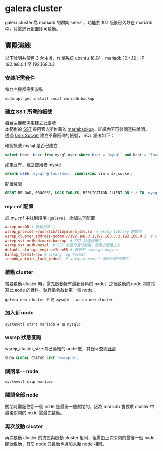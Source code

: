 # galera cluster

galera cluster 為 mariadb 的群集 server，功能於 10.1 版後已內坎在 mariadb 中，只需進行配置即可啟動。

## 實際演練

以下說明共使用 3 台主機，作業系統 ubuntu 18.04，mariadb 10.4.12，IP 192.168.0.1 至 192.168.0.3

### 安裝所需套件

每台主機都需要安裝

```shell script
sudo apt-get install socat mariadb-backup
```

### 建立 SST 所需的帳號

每台主機都需要建立此帳號  
本範例的 [SST](https://mariadb.com/kb/en/introduction-to-state-snapshot-transfers-ssts/) 採用官方所推薦的 [mariabackup](https://mariadb.com/kb/en/mariabackup-sst-method/)，詳細內容可參閱連結說明。  
透過 [Unix Socket](https://mariadb.com/kb/en/authentication-plugin-unix-socket/) 建立不需密碼的帳號， SQL 語法如下：

確認帳號 mysql 是否已建立

```sql
select Host, User from mysql.user where User = 'mysql' and Host = 'localhost';
```

如果沒有，建立使用者 mysql

```sql
CREATE USER 'mysql'@'localhost' IDENTIFIED VIA unix_socket;
```

配置權限

```sql
GRANT RELOAD, PROCESS, LOCK TABLES, REPLICATION CLIENT ON *.* TO 'mysql'@'localhost';
```

### my.cnf 配置

於 my.cnf 中找到段落 `[galera]`，添加以下配置

```.cnf
wsrep_on=ON # 啟動抄寫
wsrep_provider=/usr/lib/libgalera_smm.so  # wsrep library 的路徑
wsrep_cluster_address=gcomm://192.168.0.1,192.168.0.2,192.168.0.3  # cluster 中各 node 的 ip 位置
wsrep_sst_method=mariabackup  # SST 的運行模式
wsrep_sst_auth=mysql  # SST 的運行身份驗證，使用上面建立的
default_storage_engine=InnoDB # 預設的 storage engine
binlog_format=row # binary log format
innodb_autoinc_lock_mode=2  # auto_increment 欄位的運行模式
```

### 啟動 cluster

當要啟動 cluster 時，需先啟動擁有最新資料的 node，之後啟動的 node 將會抄寫此 node 的資料。執行指令啟動第一個 node：

```shell script
galera_new_cluster # 或 mysqld --wsrep-new-cluster
```

### 加入新 node

```shell script
systemctl start mariadb # 或 mysqld
```

### wsrep 狀態查詢

wsrep_cluster_size 為已連結的 node 數，其餘可查閱[此處](https://mariadb.com/kb/en/galera-cluster-status-variables/)

```sql
SHOW GLOBAL STATUS LIKE 'wsrep_%';
```

### 關閉單一 node

```shell script
systemctl stop mariadb
```

### 關閉全部 node

關閉時需記住那一個 node 是最後一個關閉的，因為 mariadb 會要求 cluster 中最後關閉的 node 需最先啟動。

### 再次啟動 cluster

再次啟動 cluster 的方式與啟動 cluster 相同，但需由上次關閉的最後一個 node 開始啟動，其它 node 的啟動也與加入新 node 相同。
